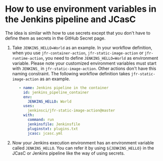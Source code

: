 # How to use environment variables in the Jenkins pipeline and JCasC

The idea is similar with how to use secrets except that you don't have to define them as secrets in the GitHub Secret page.

1. Take `JENKINS_HELLO=World` as an example. In your workflow definition, when you use `jfr-container-action`, `jfr-static-image-action` or `jfr-runtime-action`,
   you need to define `JENKINS_HELLO=World` as environment variable.
   Please note your customized environment variables must start with `JENKINS_` in `jfr-static-image-action`.
   Other actions don't have this naming constraint. The following workflow definition takes `jfr-static-image-action` as an example.
   ```yaml
      - name: Jenkins pipeline in the container
        id: jenkins_pipeline_container
        env:
          JENKINS_HELLO: World
        uses:
          jenkinsci/jfr-static-image-action@master
        with:
          command: run
          jenkinsfile: Jenkinsfile
          pluginstxt: plugins.txt
          jcasc: jcasc.yml
   ```
2. Now your Jenkins execution environment has an environment variable called `JENKINS_HELLO`.
   You can refer it by using `${JENKINS_HELLO}` in the JCasC or Jenkins pipeline like the way of using secrets.
   